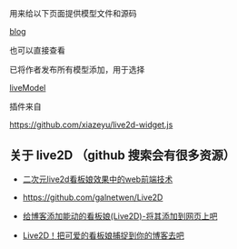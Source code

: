 用来给以下页面提供模型文件和源码

<a href="https://wanmanito.github.io/" target="_blank">blog</a>

也可以直接查看

已将作者发布所有模型添加，用于选择

<a href="https://wanmanito.github.io/live2DModels/">liveModel</a>

插件来自

https://github.com/xiazeyu/live2d-widget.js

## 关于 live2D （github 搜索会有很多资源）

- [二次元live2d看板娘效果中的web前端技术](https://www.zhangxinxu.com/wordpress/2018/05/live2d-web-webgl-js/)

- https://github.com/galnetwen/Live2D

- [给博客添加能动的看板娘(Live2D)-将其添加到网页上吧](https://imjad.cn/archives/lab/add-dynamic-poster-girl-with-live2d-to-your-blog-02)

- [Live2D！把可爱的看板娘捕捉到你的博客去吧](https://haremu.com/p/205)
 
